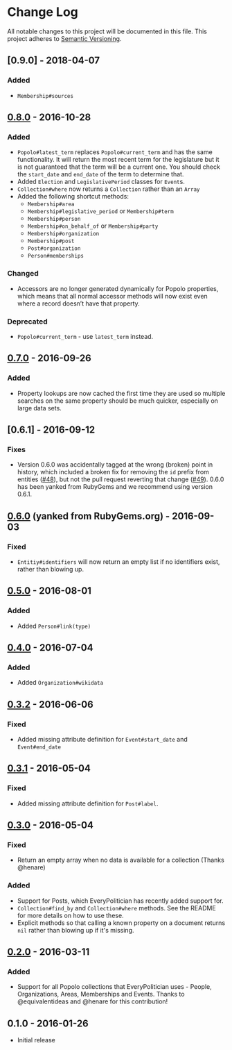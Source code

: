 # Change Log

All notable changes to this project will be documented in this file.
This project adheres to [Semantic Versioning](http://semver.org/).

## [0.9.0] - 2018-04-07

### Added

- `Membership#sources`

## [0.8.0] - 2016-10-28

### Added

- `Popolo#latest_term` replaces `Popolo#current_term` and has the same
  functionality. It will return the most recent term for the legislature
  but it is not guaranteed that the term will be a current one. You
  should check the `start_date` and `end_date` of the term to determine that.
- Added `Election` and `LegislativePeriod` classes for `Event`s.
- `Collection#where` now returns a `Collection` rather than an `Array`
- Added the following shortcut methods:
  - `Membership#area`
  - `Membership#legislative_period` or `Membership#term`
  - `Membership#person`
  - `Membership#on_behalf_of` or `Membership#party`
  - `Membership#organization`
  - `Membership#post`
  - `Post#organization`
  - `Person#memberships`

### Changed

- Accessors are no longer generated dynamically for Popolo properties,
  which means that all normal accessor methods will now exist even where
  a record doesn’t have that property.

### Deprecated

- `Popolo#current_term` - use `latest_term` instead.

## [0.7.0] - 2016-09-26

### Added

- Property lookups are now cached the first time they are used so
  multiple searches on the same property should be much quicker,
  especially on large data sets.

## [0.6.1] - 2016-09-12

### Fixes

- Version 0.6.0 was accidentally tagged at the wrong (broken) point in history,
  which included a broken fix for removing the `id` prefix from entities
  ([#48](https://github.com/everypolitician/everypolitician-popolo/pull/48)),
  but not the pull request reverting that change
  ([#49](https://github.com/everypolitician/everypolitician-popolo/pull/49)).
  0.6.0 has been yanked from RubyGems and we recommend using version 0.6.1.

## [0.6.0] (yanked from RubyGems.org) - 2016-09-03

### Fixed

- `Entitiy#identifiers` will now return an empty list if no identifiers
exist, rather than blowing up.

## [0.5.0] - 2016-08-01

### Added

- Added `Person#link(type)`

## [0.4.0] - 2016-07-04

### Added

- Added `Organization#wikidata`

## [0.3.2] - 2016-06-06

### Fixed

- Added missing attribute definition for `Event#start_date` and
  `Event#end_date`

## [0.3.1] - 2016-05-04

### Fixed

- Added missing attribute definition for `Post#label`.

## [0.3.0] - 2016-05-04

### Fixed

- Return an empty array when no data is available for a collection (Thanks @henare)

### Added

- Support for Posts, which EveryPolitician has recently added support for.
- `Collection#find_by` and `Collection#where` methods. See the README for more details on how to use these.
- Explicit methods so that calling a known property on a document returns `nil` rather than blowing up if it's missing.

## [0.2.0] - 2016-03-11

### Added

- Support for all Popolo collections that EveryPolitician uses - People, Organizations, Areas, Memberships and Events. Thanks to @equivalentideas and @henare for this contribution!

## 0.1.0 - 2016-01-26

- Initial release

[0.2.0]: https://github.com/everypolitician/everypolitician-popolo/compare/v0.1.0...v0.2.0
[0.3.0]: https://github.com/everypolitician/everypolitician-popolo/compare/v0.2.0...v0.3.0
[0.3.1]: https://github.com/everypolitician/everypolitician-popolo/compare/v0.3.0...v0.3.1
[0.3.2]: https://github.com/everypolitician/everypolitician-popolo/compare/v0.3.1...v0.3.2
[0.4.0]: https://github.com/everypolitician/everypolitician-popolo/compare/v0.3.0...v0.4.0
[0.5.0]: https://github.com/everypolitician/everypolitician-popolo/compare/v0.4.0...v0.5.0
[0.6.0]: https://github.com/everypolitician/everypolitician-popolo/compare/v0.5.0...v0.6.0
[0.7.0]: https://github.com/everypolitician/everypolitician-popolo/compare/v0.6.0...v0.7.0
[0.8.0]: https://github.com/everypolitician/everypolitician-popolo/compare/v0.7.0...v0.8.0
